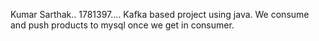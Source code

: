 Kumar Sarthak..
1781397....
 Kafka based project using java.
 We consume and push products to mysql once we get in consumer.
